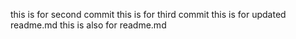 this is for second commit
this is for third commit
this is for updated readme.md
this is also for readme.md

